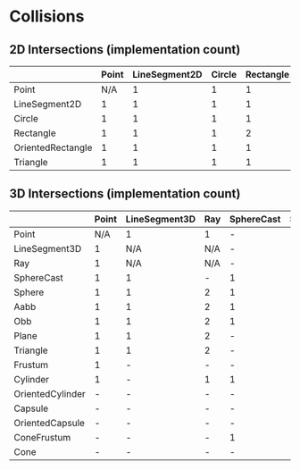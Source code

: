 ﻿# Collisions

## 2D Intersections (implementation count)

|                   | Point | LineSegment2D | Circle | Rectangle | OrientedRectangle | Triangle |
|-------------------|-------|---------------|--------|-----------|-------------------|----------|
| Point             | N/A   | 1             | 1      | 1         | 1                 | 1        |
| LineSegment2D     | 1     | 1             | 1      | 1         | 1                 | 1        |
| Circle            | 1     | 1             | 1      | 1         | 1                 | 1        |
| Rectangle         | 1     | 1             | 1      | 2         | 1                 | 1        |
| OrientedRectangle | 1     | 1             | 1      | 1         | 1                 | 1        |
| Triangle          | 1     | 1             | 1      | 1         | 1                 | -        |

## 3D Intersections (implementation count)

|                  | Point | LineSegment3D | Ray | SphereCast | Sphere | Aabb | Obb | Plane | Triangle | Frustum | Cylinder | OrientedCylinder | Capsule | OrientedCapsule | ConeFrustum | Cone |
|------------------|-------|---------------|-----|------------|--------|------|-----|-------|----------|---------|----------|------------------|---------|-----------------|-------------|------|
| Point            | N/A   | 1             | 1   | -          | 1      | 1    | 1   | 1     | 1        | 1       | 1        | -                | -       | -               | -           | -    |
| LineSegment3D    | 1     | N/A           | N/A | -          | 1      | 1    | 1   | 1     | 1        | -       | -        | -                | -       | -               | -           | -    |
| Ray              | 1     | N/A           | N/A | -          | 2      | 2    | 2   | 2     | 2        | -       | 1        | -                | -       | -               | -           | -    |
| SphereCast       | 1     | 1             | -   | 1          | 1      | 1    | 1   | -     | 1        | -       | 1        | -                | -       | -               | 1           | -    |
| Sphere           | 1     | 1             | 2   | 1          | 1      | 1    | 1   | 1     | 1        | 1       | 1        | -                | -       | -               | 1           | -    |
| Aabb             | 1     | 1             | 2   | 1          | 1      | 1    | 1   | 1     | 1        | -       | -        | -                | -       | -               | -           | -    |
| Obb              | 1     | 1             | 2   | 1          | 1      | 1    | 1   | 1     | 1        | -       | -        | -                | -       | -               | -           | -    |
| Plane            | 1     | 1             | 2   | -          | 1      | 1    | 1   | 1     | 1        | -       | -        | -                | -       | -               | -           | -    |
| Triangle         | 1     | 1             | 2   | -          | 1      | 1    | 1   | 1     | 2        | -       | -        | -                | -       | -               | -           | -    |
| Frustum          | 1     | -             | -   | -          | 1      | -    | -   | -     | -        | -       | -        | -                | -       | -               | -           | -    |
| Cylinder         | 1     | -             | 1   | 1          | 1      | -    | -   | -     | -        | -       | 1        | -                | -       | -               | -           | -    |
| OrientedCylinder | -     | -             | -   | -          | -      | -    | -   | -     | -        | -       | -        | -                | -       | -               | -           | -    |
| Capsule          | -     | -             | -   | -          | -      | -    | -   | -     | -        | -       | -        | -                | -       | -               | -           | -    |
| OrientedCapsule  | -     | -             | -   | -          | -      | -    | -   | -     | -        | -       | -        | -                | -       | -               | -           | -    |
| ConeFrustum      | -     | -             | -   | 1          | 1      | -    | -   | -     | -        | -       | -        | -                | -       | -               | -           | -    |
| Cone             | -     | -             | -   | -          | -      | -    | -   | -     | -        | -       | -        | -                | -       | -               | -           | -    |
